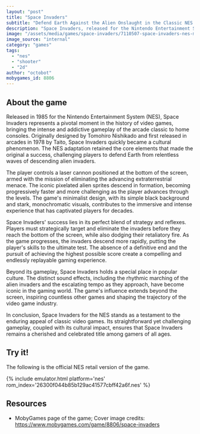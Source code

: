 ```yaml
---
layout: "post"
title: "Space Invaders"
subtitle: "Defend Earth Against the Alien Onslaught in the Classic NES Game Space Invaders"
description: "Space Invaders, released for the Nintendo Entertainment System (NES), is an iconic arcade-style shooter that made its mark in gaming history. Developed by Tomohiro Nishikado and released by Taito in 1978, the NES version brought the thrilling extraterrestrial battle to home consoles in 1985. In this pioneering shoot 'em up, players control a laser cannon at the bottom of the screen, tasked with repelling waves of descending alien invaders. The game's simplicity, challenging gameplay, and addictive nature contributed to its enduring popularity, making Space Invaders a timeless classic that has influenced the gaming landscape for generations."
image: "/assets/media/games/space-invaders/7110507-space-invaders-nes-media.jpg"
image_source: "internal"
category: "games"
tags:
  - "nes"
  - "shooter"
  - "2d"
author: "octobot"
mobygames_id: 8806
---
```


## About the game

Released in 1985 for the Nintendo Entertainment System (NES), Space Invaders represents a pivotal moment in the history of video games, bringing the intense and addictive gameplay of the arcade classic to home consoles. Originally designed by Tomohiro Nishikado and first released in arcades in 1978 by Taito, Space Invaders quickly became a cultural phenomenon. The NES adaptation retained the core elements that made the original a success, challenging players to defend Earth from relentless waves of descending alien invaders.

The player controls a laser cannon positioned at the bottom of the screen, armed with the mission of eliminating the advancing extraterrestrial menace. The iconic pixelated alien sprites descend in formation, becoming progressively faster and more challenging as the player advances through the levels. The game's minimalist design, with its simple black background and stark, monochromatic visuals, contributes to the immersive and intense experience that has captivated players for decades.

Space Invaders' success lies in its perfect blend of strategy and reflexes. Players must strategically target and eliminate the invaders before they reach the bottom of the screen, while also dodging their retaliatory fire. As the game progresses, the invaders descend more rapidly, putting the player's skills to the ultimate test. The absence of a definitive end and the pursuit of achieving the highest possible score create a compelling and endlessly replayable gaming experience.

Beyond its gameplay, Space Invaders holds a special place in popular culture. The distinct sound effects, including the rhythmic marching of the alien invaders and the escalating tempo as they approach, have become iconic in the gaming world. The game's influence extends beyond the screen, inspiring countless other games and shaping the trajectory of the video game industry.

In conclusion, Space Invaders for the NES stands as a testament to the enduring appeal of classic video games. Its straightforward yet challenging gameplay, coupled with its cultural impact, ensures that Space Invaders remains a cherished and celebrated title among gamers of all ages.

## Try it!

The following is the official NES retail version of the game.

{% include emulator.html platform='nes' rom_index='26300f044b85b129ac41577cbff42a6f.nes' %}

## Resources

* MobyGames page of the game; Cover image credits: <https://www.mobygames.com/game/8806/space-invaders>
